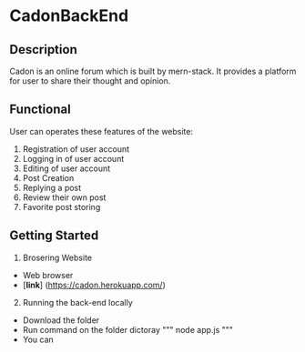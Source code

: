 # CadonBackEnd
## Description
Cadon is an online forum which is built by mern-stack. It provides a platform for user to share their thought and opinion.

## Functional
User can operates these features of the website:
1. Registration of user account
2. Logging in of user account
3. Editing of user account
4. Post Creation
5. Replying a post
6. Review their own post
7. Favorite post storing

## Getting Started
1. Brosering Website
* Web browser
* [**link**] (https://cadon.herokuapp.com/)

2. Running the back-end locally
* Download the folder
* Run command on the folder dictoray
"""
node app.js
"""
* You can 

